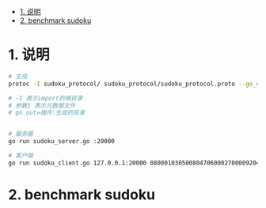 <!-- TOC -->

- [1. 说明](#1-说明)
- [2. benchmark sudoku](#2-benchmark-sudoku)

<!-- /TOC -->


<a id="markdown-1-说明" name="1-说明"></a>
# 1. 说明


```bash
# 生成
protoc -I sudoku_protocol/ sudoku_protocol/sudoku_protocol.proto --go_out=plugins=grpc:sudoku_protocol

# -I 表示import的根目录
# 参数1 表示元数据文件
# go_out=插件:生成的目录


# 服务器
go run sudoku_server.go :20000

# 客户端
go run sudoku_client.go 127.0.0.1:20000 080001030500804706000270000920400003103958402400002089000029000305106008040300010

```

<a id="markdown-2-benchmark-sudoku" name="2-benchmark-sudoku"></a>
# 2. benchmark sudoku


